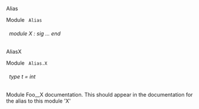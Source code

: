 Alias

 Module `` Alias`` 
<a id="module-X"></a>
###### &nbsp; module X : sig ... end


AliasX

 Module `` Alias.X`` 
<a id="type-t"></a>
###### &nbsp; type t = int

Module Foo__X documentation. This should appear in the documentation for the alias to this module 'X'


